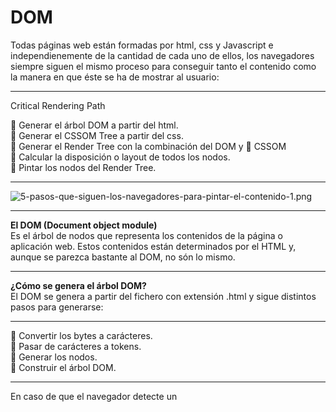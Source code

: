 # DOM

Todas páginas web están formadas por html, css y Javascript e independienemente de la cantidad de cada uno de ellos, los navegadores siempre siguen el mismo proceso para conseguir tanto el contenido como la manera en que éste se ha de mostrar al usuario:

---
Critical Rendering Path

🔸 Generar el árbol DOM a partir del html.  
🔸 Generar el CSSOM Tree a partir del css.  
🔸 Generar el Render Tree con la combinación del DOM y 🔸 CSSOM  
🔸 Calcular la disposición o layout de todos los nodos.  
🔸 Pintar los nodos del Render Tree.

---

![5-pasos-que-siguen-los-navegadores-para-pintar-el-contenido-1.png](https://static.platzi.com/media/user_upload/5-pasos-que-siguen-los-navegadores-para-pintar-el-contenido-1-f113114a-adf2-4b08-9921-ac912c0c2e52.jpg)

---

**El DOM (Document object module)**  
Es el árbol de nodos que representa los contenidos de la página o aplicación web. Estos contenidos están determinados por el HTML y, aunque se parezca bastante al DOM, no són lo mismo.

---
**¿Cómo se genera el árbol DOM?**  
El DOM se genera a partir del fichero con extensión .html y sigue distintos pasos para generarse:

---
🔹 Convertir los bytes a carácteres.  
🔹 Pasar de carácteres a tokens.  
🔹 Generar los nodos.  
🔹 Construir el árbol DOM.

---
En caso de que el navegador detecte un <script> no declarado como asíncrono en el <head> de la página, la creación del DOM será bloqueada hasta que el Javascript sea descargado y ejecutado. Por eso es importante declarar los scripts como asíncronos.

---

![5-pasos-que-siguen-los-navegadores-para-pintar-el-contenido-2.png](https://static.platzi.com/media/user_upload/5-pasos-que-siguen-los-navegadores-para-pintar-el-contenido-2-25a4e647-14ab-4132-b68c-e459696625ef.jpg)